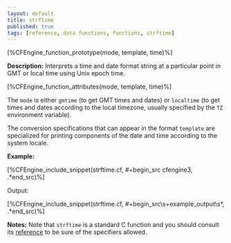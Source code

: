 ```yaml
---
layout: default
title: strftime
published: true
tags: [reference, data functions, functions, strftime]
---
```


[%CFEngine_function_prototype(mode, template, time)%]

**Description:** Interprets a time and date format string at a particular
point in GMT or local time using Unix epoch time.

[%CFEngine_function_attributes(mode, template, time)%]

The `mode` is either `gmtime` (to get GMT times and dates) or
`localtime` (to get times and dates according to the local
timezone, usually specified by the `TZ` environment variable).

The conversion specifications that can appear in the format `template`
are specialized for printing components of the date and time according to the system locale.

**Example:**

[%CFEngine_include_snippet(strftime.cf, #\+begin_src cfengine3, .*end_src)%]

Output:

[%CFEngine_include_snippet(strftime.cf, #\+begin_src\s+example_output\s*, .*end_src)%]

**Notes:** Note that `strftime` is a standard C function and you should consult
its
[reference](https://pubs.opengroup.org/onlinepubs/9699919799/functions/strftime.html)
to be sure of the specifiers allowed.
